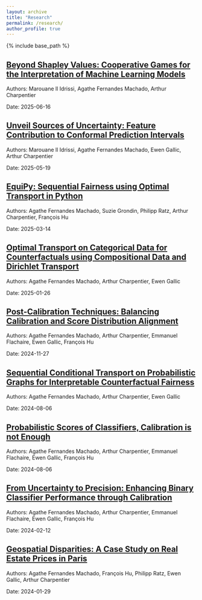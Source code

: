 ```yaml
---
layout: archive
title: "Research"
permalink: /research/
author_profile: true
---
```


{% include base_path %}

<!-- Manually list your research articles -->
<div class="archive__item">
  <h2 class="archive__item-title" itemprop="headline">
    <a href="https://arxiv.org/abs/2506.13900" target="_blank">Beyond Shapley Values: Cooperative Games for the Interpretation of Machine Learning Models</a>
  </h2>

  <p class="archive__item-authors">
    Authors: Marouane Il Idrissi, Agathe Fernandes Machado, Arthur Charpentier
  </p>

  <p class="archive__item-date">
    Date: 2025-06-16
  </p>
</div>

<div class="archive__item">
  <h2 class="archive__item-title" itemprop="headline">
    <a href="https://arxiv.org/abs/2505.13118" target="_blank">Unveil Sources of Uncertainty: Feature Contribution to Conformal Prediction Intervals</a>
  </h2>

  <p class="archive__item-authors">
    Authors: Marouane Il Idrissi, Agathe Fernandes Machado, Ewen Gallic, Arthur Charpentier
  </p>

  <p class="archive__item-date">
    Date: 2025-05-19
  </p>
</div>

<div class="archive__item">
  <h2 class="archive__item-title" itemprop="headline">
    <a href="https://arxiv.org/pdf/2503.09866" target="_blank">EquiPy: Sequential Fairness using Optimal Transport in Python</a>
  </h2>

  <p class="archive__item-authors">
    Authors: Agathe Fernandes Machado, Suzie Grondin, Philipp Ratz, Arthur Charpentier, François Hu
  </p>

  <p class="archive__item-date">
    Date: 2025-03-14
  </p>
</div>

<div class="archive__item">
  <h2 class="archive__item-title" itemprop="headline">
    <a href="https://arxiv.org/abs/2501.15549" target="_blank">Optimal Transport on Categorical Data for Counterfactuals using Compositional Data and Dirichlet Transport</a>
  </h2>

  <p class="archive__item-authors">
    Authors: Agathe Fernandes Machado, Arthur Charpentier, Ewen Gallic
  </p>

  <p class="archive__item-date">
    Date: 2025-01-26
  </p>
</div>

<div class="archive__item">
  <h2 class="archive__item-title" itemprop="headline">
    <a href="https://openreview.net/pdf?id=TIy0QuWPuE" target="_blank">Post-Calibration Techniques: Balancing Calibration and Score Distribution Alignment</a>
  </h2>

  <p class="archive__item-authors">
    Authors: Agathe Fernandes Machado, Arthur Charpentier, Emmanuel Flachaire, Ewen Gallic, François Hu
  </p>

  <p class="archive__item-date">
    Date: 2024-11-27
  </p>
</div>

<div class="archive__item">
  <h2 class="archive__item-title" itemprop="headline">
    <a href="https://arxiv.org/abs/2408.03425" target="_blank">Sequential Conditional Transport on Probabilistic Graphs for Interpretable Counterfactual Fairness</a>
  </h2>

  <p class="archive__item-authors">
    Authors: Agathe Fernandes Machado, Arthur Charpentier, Ewen Gallic
  </p>

  <p class="archive__item-date">
    Date: 2024-08-06
  </p>
</div>

<div class="archive__item">
  <h2 class="archive__item-title" itemprop="headline">
    <a href="https://arxiv.org/abs/2408.03421" target="_blank">Probabilistic Scores of Classifiers, Calibration is not Enough</a>
  </h2>

  <p class="archive__item-authors">
    Authors: Agathe Fernandes Machado, Arthur Charpentier, Emmanuel Flachaire, Ewen Gallic, François Hu
  </p>

  <p class="archive__item-date">
    Date: 2024-08-06
  </p>
</div>

<div class="archive__item">
  <h2 class="archive__item-title" itemprop="headline">
    <a href="https://arxiv.org/abs/2402.07790" target="_blank">From Uncertainty to Precision: Enhancing Binary Classifier Performance through Calibration</a>
  </h2>

  <p class="archive__item-authors">
    Authors: Agathe Fernandes Machado, Arthur Charpentier, Emmanuel Flachaire, Ewen Gallic, François Hu
  </p>

  <p class="archive__item-date">
    Date: 2024-02-12
  </p>
</div>

<div class="archive__item">
  <h2 class="archive__item-title" itemprop="headline">
    <a href="https://arxiv.org/abs/2401.16197" target="_blank">Geospatial Disparities: A Case Study on Real Estate Prices in Paris</a>
  </h2>

  <p class="archive__item-authors">
    Authors: Agathe Fernandes Machado, François Hu, Philipp Ratz, Ewen Gallic, Arthur Charpentier
  </p>

  <p class="archive__item-date">
    Date: 2024-01-29
  </p>
</div>

